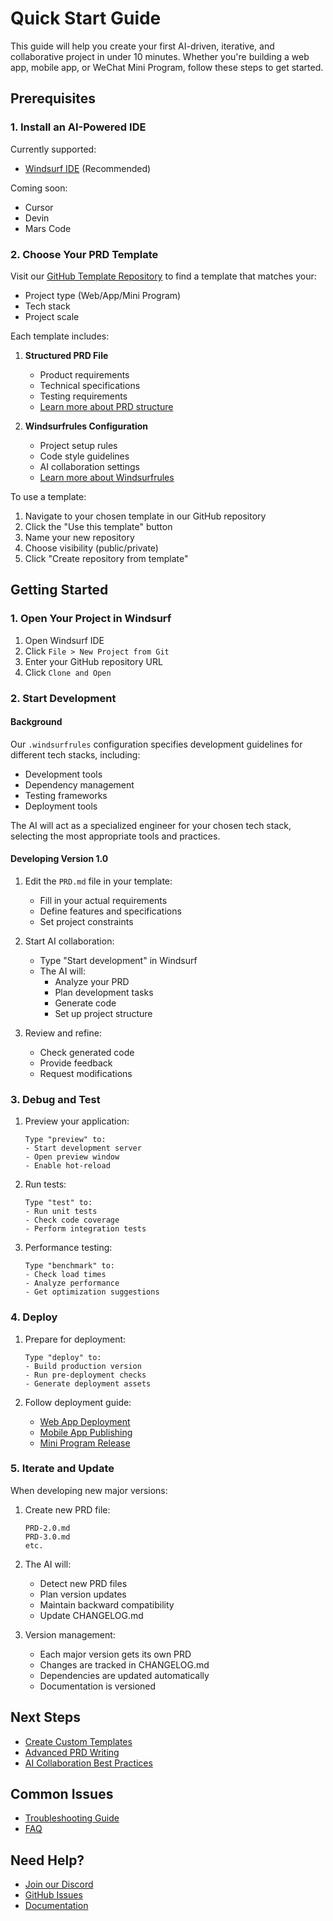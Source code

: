 # Quick Start Guide

This guide will help you create your first AI-driven, iterative, and collaborative project in under 10 minutes. Whether you're building a web app, mobile app, or WeChat Mini Program, follow these steps to get started.

## Prerequisites

### 1. Install an AI-Powered IDE

Currently supported:
- [Windsurf IDE](https://windsurf.app) (Recommended)

Coming soon:
- Cursor
- Devin
- Mars Code

### 2. Choose Your PRD Template

Visit our [GitHub Template Repository](https://github.com/PRD-to-Project/templates) to find a template that matches your:
- Project type (Web/App/Mini Program)
- Tech stack
- Project scale

Each template includes:
1. **Structured PRD File**
   - Product requirements
   - Technical specifications
   - Testing requirements
   - [Learn more about PRD structure](../concepts/prd-structure.md)

2. **Windsurfrules Configuration**
   - Project setup rules
   - Code style guidelines
   - AI collaboration settings
   - [Learn more about Windsurfrules](../concepts/windsurfrules.md)

To use a template:
1. Navigate to your chosen template in our GitHub repository
2. Click the "Use this template" button
3. Name your new repository
4. Choose visibility (public/private)
5. Click "Create repository from template"

## Getting Started

### 1. Open Your Project in Windsurf

1. Open Windsurf IDE
2. Click `File > New Project from Git`
3. Enter your GitHub repository URL
4. Click `Clone and Open`

### 2. Start Development

#### Background
Our `.windsurfrules` configuration specifies development guidelines for different tech stacks, including:
- Development tools
- Dependency management
- Testing frameworks
- Deployment tools

The AI will act as a specialized engineer for your chosen tech stack, selecting the most appropriate tools and practices.

#### Developing Version 1.0

1. Edit the `PRD.md` file in your template:
   - Fill in your actual requirements
   - Define features and specifications
   - Set project constraints

2. Start AI collaboration:
   - Type "Start development" in Windsurf
   - The AI will:
     - Analyze your PRD
     - Plan development tasks
     - Generate code
     - Set up project structure

3. Review and refine:
   - Check generated code
   - Provide feedback
   - Request modifications

### 3. Debug and Test

1. Preview your application:
   ```
   Type "preview" to:
   - Start development server
   - Open preview window
   - Enable hot-reload
   ```

2. Run tests:
   ```
   Type "test" to:
   - Run unit tests
   - Check code coverage
   - Perform integration tests
   ```

3. Performance testing:
   ```
   Type "benchmark" to:
   - Check load times
   - Analyze performance
   - Get optimization suggestions
   ```

### 4. Deploy

1. Prepare for deployment:
   ```
   Type "deploy" to:
   - Build production version
   - Run pre-deployment checks
   - Generate deployment assets
   ```

2. Follow deployment guide:
   - [Web App Deployment](../how-to/deploy-web.md)
   - [Mobile App Publishing](../how-to/deploy-mobile.md)
   - [Mini Program Release](../how-to/deploy-miniprogram.md)

### 5. Iterate and Update

When developing new major versions:

1. Create new PRD file:
   ```
   PRD-2.0.md
   PRD-3.0.md
   etc.
   ```

2. The AI will:
   - Detect new PRD files
   - Plan version updates
   - Maintain backward compatibility
   - Update CHANGELOG.md

3. Version management:
   - Each major version gets its own PRD
   - Changes are tracked in CHANGELOG.md
   - Dependencies are updated automatically
   - Documentation is versioned

## Next Steps

- [Create Custom Templates](../how-to/custom-templates.md)
- [Advanced PRD Writing](../how-to/advanced-prd.md)
- [AI Collaboration Best Practices](../concepts/ai-collaboration.md)

## Common Issues

- [Troubleshooting Guide](../how-to/troubleshooting.md)
- [FAQ](../how-to/faq.md)

## Need Help?

- [Join our Discord](https://discord.gg/prd-to-project)
- [GitHub Issues](https://github.com/FingerLiu/PRD-to-Project/issues)
- [Documentation](https://prd-to-project.github.io/docs)
